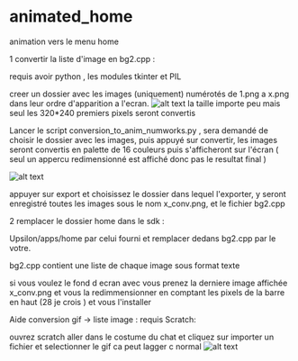 # animated_home
animation vers le menu home

1  convertir la liste d'image en bg2.cpp :

requis avoir python , les modules tkinter et PIL

creer un dossier avec les images (uniquement) numérotés de 1.png a x.png  dans leur ordre d'apparition a l'ecran.
![alt text](https://github.com/Pafleloup/animated_home/assets/140179744/5b44820d-8cff-413f-b869-cdb6a9ad184e)
la taille importe peu mais seul les 320*240 premiers pixels seront convertis

Lancer le script conversion_to_anim_numworks.py , sera demandé de choisir le dossier avec les images, puis appuyé sur convertir, les images seront convertis en palette de 16 couleurs puis s'afficheront sur l'écran
( seul un appercu redimensionné est affiché donc pas le resultat final )

![alt text](https://github.com/Pafleloup/animated_home/assets/140179744/b382d4dd-c24f-4ea5-bb27-cc945141e887)

appuyer sur export et choisissez le dossier dans lequel l'exporter, y seront enregistré toutes les images sous le nom x_conv.png, et le fichier bg2.cpp

2 remplacer le dossier home dans le sdk :

Upsilon/apps/home par celui fourni et remplacer dedans bg2.cpp par le votre.

bg2.cpp contient une liste de chaque image sous format texte

si vous voulez le fond d ecran avec vous prenez la derniere image affichée x_conv.png et vous la redimmensionner en comptant les pixels de la barre en haut (28 je crois ) et vous l'installer


Aide conversion gif -> liste image :
requis Scratch:

ouvrez scratch aller dans le costume du chat et cliquez sur importer un fichier et selectionner le gif ca peut lagger c normal
![alt text](https://github.com/Pafleloup/animated_home/assets/140179744/1d3b7eb7-570e-4e1f-af47-c00d64b6f32f)



